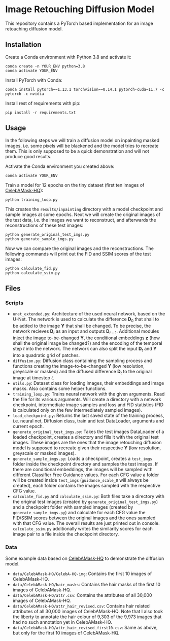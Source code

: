 # Image Retouching Diffusion Model

This repository contains a PyTorch based implementation for an image retouching diffusion model. 


## Installation

Create a Conda environment with Python 3.8 and activate it:

    conda create -n YOUR_ENV python=3.8
    conda activate YOUR_ENV

Install PyTorch with Conda:

    conda install pytorch==1.13.1 torchvision==0.14.1 pytorch-cuda=11.7 -c pytorch -c nvidia

Install rest of requirements with pip:

    pip install -r requirements.txt

## Usage

In the following steps we will train a diffusion model on inpainting masked images, i.e. some pixels will be blackened and the model tries to recreate them. This is only supposed to be a quick demonstration and will not produce good results.

Activate the Conda environment you created above:

    conda activate YOUR_ENV

Train a model for 12 epochs on the tiny dataset (first ten images of [CelebAMask-HQ](https://github.com/switchablenorms/CelebAMask-HQ)):

    python training_loop.py

This creates the `results/inpainting` directory with a model checkpoint and sample images at some epochs. Next we will create the original images of the test data, i.e. the images we want to reconstruct, and afterwards the reconstructions of these test images:

    python generate_original_test_imgs.py
    python generate_sample_imgs.py

Now we can compare the original images and the reconstructions. The following commands will print out the FID and SSIM scores of the test images:

    python calculate_fid.py
    python calculate_ssim.py



## Files

### Scripts

 - `unet_extended.py`: Architecture of the used neural network, based on the U-Net. The network is used to calculate the difference $\mathbf{D}_0$ that shall to be added to the image $\mathbf{Y}$ that shall be changed. To be precise, the network recieves $\mathbf{D}_t$ as an input and outputs $\mathbf{D}_{t-1}$. Additional modules inject the image to-be-changed $\mathbf{Y}$, the conditional embeddings $\mathbf{z}$ (how shall the original image be changed?) and the encoding of the temporal step $t$ into the network. The network can also split the input $\mathbf{D}_t$ and $\mathbf{Y}$ into a quadratic grid of patches.
 - `diffusion.py`: Diffusion class containing the sampling process and functions creating the image-to-be-changed $\mathbf{Y}$ (low resolution, greyscale or masked) and the diffused difference $\mathbf{D}_t$ to the original image at timestep $t$.
 - `utils.py`: Dataset class for loading images, their embeddings and image masks. Also contains some helper functions.
 - `training_loop.py`: Trains neural network with the given arguments. Read the file for its various arguments. Will create a directory with a network checkpoint, intermediate image samples and loss and FID statistics (FID is calculated only on the few intermediately sampled images). 
 - `load_checkpoint.py`: Returns the last saved state of the training process, i.e. neural net, Diffusion class, train and test DataLoader, arguments and current epoch.
 - `generate_original_test_imgs.py`: Takes the test images DataLoader of a loaded checkpoint, creates a directory and fills it with the original test images. These images are the ones that the image retouching diffusion model is supposed to recreate given their respective $\mathbf{Y}$ (low resolution, greyscale or masked images).
 - `generate_sample_imgs.py`: Loads a checkpoint, creates a `test_imgs` folder inside the checkpoint directory and samples the test images. If there are conditional embeddings, the images will be sampled with different Classifier Free Guidance values. For each CFG value a folder will be created inside `test_imgs` (`guidance_scale_0` will always be created), each folder contains the images sampled with the respective CFG value.
 - `calculate_fid.py` and `calculate_ssim.py`: Both files take a directory with the original test images (created by `generate_original_test_imgs.py`) and a checkpoint folder with sampled images (created by `generate_sample_imgs.py`) and calculate for each CFG value the FID/SSIM scores between the original images and the ones sampled with that CFG value. The overall results are just printed out in console. `calculate_ssim.py` additionally writes the similarity scores for each image pair to a file inside the checkpoint directory.

### Data

Some example data based on [CelebAMask-HQ](https://github.com/switchablenorms/CelebAMask-HQ) to demonstrate the diffusion model.

 - `data/CelebAMask-HQ/CelebA-HQ-img`: Contains the first 10 images of CelebAMask-HQ.
 - `data/CelebAMask-HQ/hair_masks`: Contains the hair masks of the first 10 images of CelebAMask-HQ.
 - `data/CelebAMask-HQ/attr.csv`: Contains the attributes of all 30,000 images of CelebAMask-HQ.
 - `data/CelebAMask-HQ/attr_hair_revised.csv`: Contains hair related attributes of all 30,000 images of CelebAMask-HQ. Note that I also took the liberty to annotate the hair colour of 9,303 of the 9,973 images that had no such annotation yet in CelebAMask-HQ.
 - `data/CelebAMask-HQ/attr_hair_revised_first10.csv`: Same as above, but only for the first 10 images of CelebAMask-HQ.